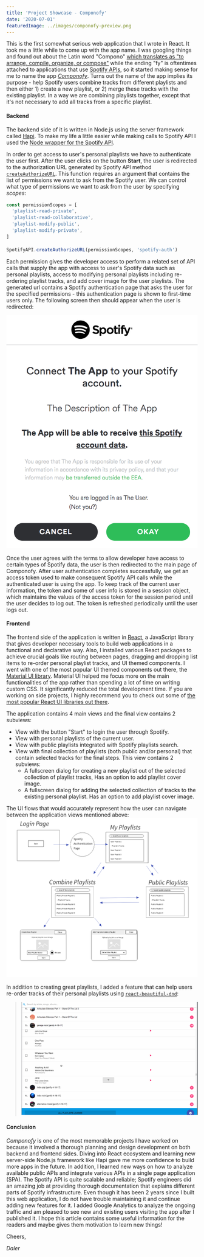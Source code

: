 ```yaml
---
title: 'Project Showcase - Componofy'
date: '2020-07-01'
featuredImage: ../images/componofy-preview.png
---
```


This is the first somewhat serious web application that I wrote in React. It took me a little while to come up with the app name. I was googling things and found out about the Latin word "Compono" [which translates as "to arrange, compile, organize, or compose"](https://www.wordsense.eu/compono/) while the ending "fy" is oftentimes attached to applications that use [Spotify APIs](https://developer.spotify.com/documentation/web-api/), so it started making sense for me to name the app [_Componofy_](https://componofy.herokuapp.com/). Turns out the name of the app implies its purpose - help Spotify users combine tracks from different playlists and then either 1) create a new playlist, or 2) merge these tracks with the existing playlist. In a way we are combining playlists together, except that it's not necessary to add all tracks from a specific playlist.

#### Backend

The backend side of it is written in Node.js using the server framework called [Hapi](https://hapi.dev/). To make my life a little easier while making calls to Spotify API I used the [Node wrapper for the Spotify API](https://github.com/thelinmichael/spotify-web-api-node).

In order to get access to user's personal playlists we have to authenticate the user first. After the user clicks on the button **Start**, the user is redirected to the authorization URL generated by Spotify API method [`createAuthorizeURL`](http://michaelthelin.se/spotify-web-api-node/#createAuthorizeURL). This function requires an argument that contains the list of permissions we want to ask from the Spotify user. We can control what type of permissions we want to ask from the user by specifying _scopes_:

```js
const permissionScopes = [
  'playlist-read-private',
  'playlist-read-collaborative',
  'playlist-modify-public',
  'playlist-modify-private',
]

SpotifyAPI.createAuthorizeURL(permissionScopes, 'spotify-auth')
```

Each permission gives the developer access to perform a related set of API calls that supply the app with access to user's Spotify data such as personal playlists, access to modifying personal playlists including re-ordering playlist tracks, and add cover image for the user playlists. The generated url contains a Spotify authentication page that asks the user for the specified permissions - this authentication page is shown to first-time users only. The following screen then should appear when the user is redirected:

<img src="../images/post-image-spotify-oauth.png" />

Once the user agrees with the terms to allow developer have access to certain types of Spotify data, the user is then redirected to the main page of Componofy. After user authentication completes successfully, we get an access token used to make consequent Spotify API calls while the authenticated user is using the app. To keep track of the current user information, the token and some of user info is stored in a session object, which maintains the values of the access token for the session period until the user decides to log out. The token is refreshed periodically until the user logs out.

#### Frontend

The frontend side of the application is written in [React](https://reactjs.org/), a JavaScript library that gives developer necessary tools to build web applications in a functional and declarative way. Also, I installed various React packages to achieve crucial goals like routing between pages, dragging and dropping list items to re-order personal playlist tracks, and UI themed components. I went with one of the most popular UI themed components out there, the [Material UI library](https://material-ui.com/). Material UI helped me focus more on the main functionalities of the app rather than spending a lot of time on writing custom CSS. It significantly reduced the total development time. If you are working on side projects, I highly recommend you to check out some of [the most popular React UI libraries out there](https://blog.logrocket.com/top-10-react-component-libraries-for-2020/).

The application contains 4 main views and the final view contains 2 subviews:

- View with the button "Start" to login the user through Spotify.
- View with personal playlists of the current user.
- View with public playlists integrated with Spotify playlists search.
- View with final collection of playlists (both public and/or personal) that contain selected tracks for the final steps. This view contains 2 subviews:
  - A fullscreen dialog for creating a new playlist out of the selected collection of playlist tracks, Has an option to add playlist cover image.
  - A fullscreen dialog for adding the selected collection of tracks to the existing personal playlist. Has an option to add playlist cover image.

The UI flows that would accurately represent how the user can navigate between the application views mentioned above:
<img src="../images/post-image-componofy-ui.png" />

In addition to creating great playlists, I added a feature that can help users re-order tracks of their personal playlists using [`react-beautiful-dnd`](https://react-beautiful-dnd.netlify.app/?path=/story/single-vertical-list--basic):

> ![Componofy: reordering playlist tracks](../images/post-image-reorder_my_playlist_tracks_snippet.gif)

#### Conclusion

_Componofy_ is one of the most memorable projects I have worked on because it involved a thorough planning and design development on both backend and frontend sides. Diving into React ecosystem and learning new server-side Node.js framework like Hapi gave me more confidence to build more apps in the future. In addition, I learned new ways on how to analyze available public APIs and integrate various APIs in a single page application (SPA). The Spotify API is quite scalable and reliable; Spotify engineers did an amazing job at providing thorough documentation that explains different parts of Spotify infrastructure. Even though it has been 2 years since I built this web application, I do not have trouble maintaining it and continue adding new features for it. I added Google Analytics to analyze the ongoing traffic and am pleased to see new and existing users visiting the app after I published it. I hope this article contains some useful information for the readers and maybe gives them motivation to learn new things!

Cheers,

_Daler_

